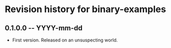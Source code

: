 # Revision history for binary-examples

## 0.1.0.0  -- YYYY-mm-dd

* First version. Released on an unsuspecting world.

